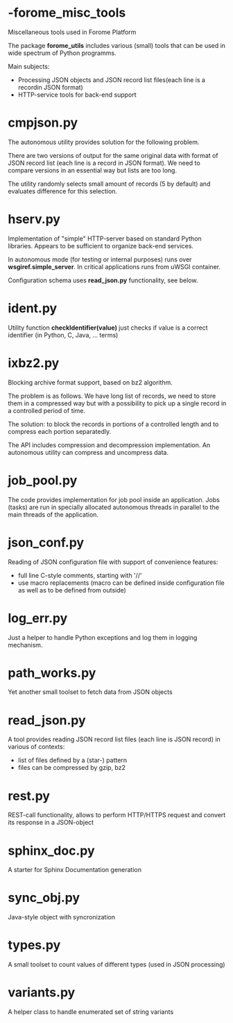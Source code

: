 # -forome_misc_tools
Miscellaneous tools used in Forome Platform

The package **forome_utils** includes various (small) tools that can be
used in wide spectrum of Python programms.

Main subjects:

* Processing JSON objects and JSON record list files(each line is a recordin JSON format)
* HTTP-service tools for back-end support

cmpjson.py
==========
The autonomous utility provides solution for the following problem.

There are two  versions of output for the same original data with
format of JSON record list (each line is a record in JSON format). We need to
compare versions in an essential way but lists are too long.

The utility randomly selects small amount of records (5 by default)
and evaluates difference for this selection.

hserv.py
=======
Implementation of "simple" HTTP-server based on standard Python
libraries. Appears to be sufficient to organize back-end services.

In autonomous mode (for testing or internal purposes) runs
over **wsgiref.simple_server**.
In critical applications runs from uWSGI container.

Configuration schema uses **read_json.py** functionality, see below.

ident.py
=======
Utility function **checkIdentifier(value)** just checks if value is a
correct identifier (in Python, C, Java, ... terms)

ixbz2.py
=======
Blocking archive format support, based on bz2 algorithm.

The problem is as follows. We have long list of records, we need
to store them in a compressed way but with a possibility to
pick up a single record in a controlled period of time.

The solution: to block the records in portions of a controlled length
and to compress each portion separatedly.

The API includes compression and decompression implementation.
An autonomous utility can compress and uncompress data.

job_pool.py
==========
The code provides implementation for job pool inside an application.
Jobs (tasks) are run in specially allocated autonomous threads in
parallel to the main threads of the application.

json_conf.py
==========
Reading of JSON configuration file with support of convenience features:

* full line C-style comments, starting with '//'
* use macro replacements (macro can be defined inside configuration
file as well as to be defined from outside)

log_err.py
========
Just a helper to handle Python exceptions and log them in logging mechanism.

path_works.py
============
Yet another small toolset to fetch data from JSON objects

read_json.py
===========
A tool provides reading JSON record list files (each line is JSON record) in
various of contexts:

* list of files defined by a (star-) pattern
* files can be compressed by gzip, bz2

rest.py
======
REST-call functionality, allows to perform HTTP/HTTPS request and
convert its response  in a JSON-object

sphinx_doc.py
============
A starter for Sphinx Documentation generation

sync_obj.py
==========
Java-style object with syncronization

types.py
=======
A small toolset to count values of different types (used in JSON processing)

variants.py
=========
A helper class to handle enumerated set of string variants
